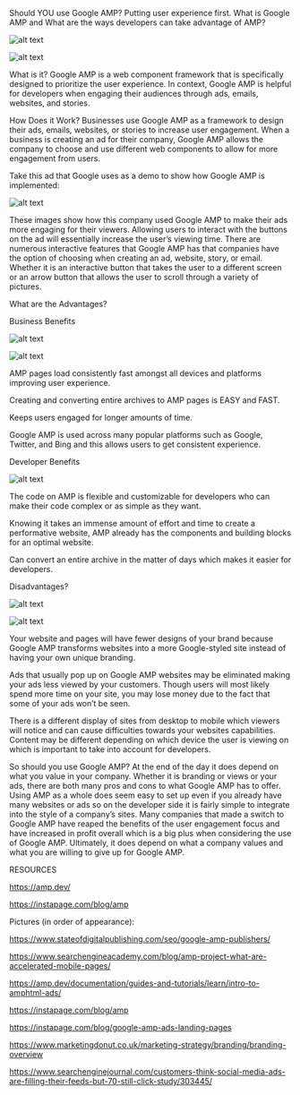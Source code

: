 Should YOU use Google AMP? Putting user experience first.
What is Google AMP and What are the ways developers can take advantage of AMP?

![alt text][logo]

[logo]: https://www.stateofdigitalpublishing.com/wp-content/uploads/2019/09/Google-AMP-for-Publishers-759x500.png

![alt text][image1]

[image1]: https://www.searchengineacademy.com/wp-content/uploads/amp-and-google-e1472224343798.png


What is it?
Google AMP is a web component framework that is specifically designed to prioritize the user experience. In context, Google AMP is helpful for developers when engaging their audiences through ads, emails, websites, and stories. 

How Does it Work?
Businesses use Google AMP as a framework to design their ads, emails, websites, or stories to increase user engagement. When a business is creating an ad for their company, Google AMP allows the company to choose and use different web components to allow for more engagement from users.

Take this ad that Google uses as a demo to show how Google AMP is implemented:

![alt text][image2]

[image2]: https://amphtml.files.wordpress.com/2017/05/amp-ads-blog-demo-gif1.gif?w=808&h=386

These images show how this company used Google AMP to make their ads more engaging for their viewers. Allowing users to interact with the buttons on the ad will essentially increase the user’s viewing time. There are numerous interactive features that Google AMP has that companies have the option of choosing when creating an ad, website, story, or email. Whether it is an interactive button that takes the user to a different screen or an arrow button that allows the user to scroll through a variety of pictures.

What are the Advantages?   
   
   Business Benefits
   
![alt text][image3]

[image3]: https://storage.googleapis.com/website-production/uploads/2018/06/amp-cost-and-benefit-analysis-chart.png

![alt text][image5]

[image5]: https://storage.googleapis.com/website-production/uploads/2018/06/average-engagement-time-chart.png



AMP pages load consistently fast amongst all devices and platforms improving user experience.


Creating and converting entire archives to AMP pages is EASY and FAST.


Keeps users engaged for longer amounts of time.


Google AMP is used across many popular platforms such as Google, Twitter, and Bing and this allows users to get consistent experience.



   Developer Benefits
   
![alt text][image4]

[image4]: https://storage.googleapis.com/website-production/uploads/2018/06/amp-landing-pages-vs-regular-landing-pages.png


The code on AMP is flexible and customizable for developers who can make their code complex or as simple as they want.

Knowing it takes an immense amount of effort and time to create a performative website, AMP already has the components and building blocks for an optimal website.

Can convert an entire archive in the matter of days which makes it easier for developers.


   Disadvantages?
   
 ![alt text][image6]

[image6]: https://www.marketingdonut.co.uk/sites/default/files/styles/landing_pages_lists_500/public/branding_overview_371705137.jpg?itok=0wdCtP-L

![alt text][image7]

[image7]: https://cdn.searchenginejournal.com/wp-content/uploads/2019/04/shutterstock_456779230-1520x800.png


Your website and pages will have fewer designs of your brand because Google AMP transforms websites into a more Google-styled site instead of having your own unique branding.

Ads that usually pop up on Google AMP websites may be eliminated making your ads less viewed by your customers. Though users will most likely spend more time on your site, you may lose money due to the fact that some of your ads won’t be seen.

There is a different display of sites from desktop to mobile which viewers will notice and can cause difficulties towards your websites capabilities. Content may be different depending on which device the user is viewing on which is important to take into account for developers.











So should you use Google AMP?
At the end of the day it does depend on what you value in your company. Whether it is branding or views or your ads, there are both many pros and cons to what Google AMP has to offer. Using AMP as a whole does seem easy to set up even if you already have many websites or ads so on the developer side it is fairly simple to integrate into the style of a company’s sites. Many companies that made a switch to Google AMP have reaped the benefits of the user engagement focus and have increased in profit overall which is a big plus when considering the use of Google AMP. Ultimately, it does depend on what a company values and what you are willing to give up for Google AMP.




RESOURCES

https://amp.dev/

https://instapage.com/blog/amp

Pictures (in order of appearance):

https://www.stateofdigitalpublishing.com/seo/google-amp-publishers/

https://www.searchengineacademy.com/blog/amp-project-what-are-accelerated-mobile-pages/

https://amp.dev/documentation/guides-and-tutorials/learn/intro-to-amphtml-ads/

https://instapage.com/blog/amp

https://instapage.com/blog/google-amp-ads-landing-pages

https://www.marketingdonut.co.uk/marketing-strategy/branding/branding-overview

https://www.searchenginejournal.com/customers-think-social-media-ads-are-filling-their-feeds-but-70-still-click-study/303445/
